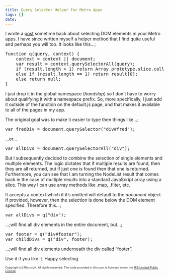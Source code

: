 ```yaml
---
title: Query Selector Helper for Metro Apps
tags: []
date: 
---
```


I wrote a [post](/selectingelements) sometime back  about selecting DOM elements in your Metro apps. I have since written myself a helper method that I find quite useful and perhaps you will too. It looks like this...;

<pre class="brush: javascript; toolbar: false">
function q(query, context) {
    context = context || document;
    var result = context.querySelectorAll(query);
    if (result.length > 1) return Array.prototype.slice.call(result);
    else if (result.length == 1) return result[0];
    else return null;
}</pre>

I just drop it in the global namespace (*handslap*) so I don&rsquo;t have to worry about qualifying it with a namespace prefix. So, more specifically, I just add it outside of the function on the default.js page, and that makes it available to all of the pages in my app.

The original goal was to make it easier to type then things like...;

<pre class="brush: javascript; toolbar: false">
var fredDiv = document.querySelector("div#fred");</pre>

...or...

<pre class="brush: javascript; toolbar: false">
var allDivs = document.querySelectorAll("div");</pre>

But I subsequently decided to combine the selection of single elements and multiple elements. The logic dictates that if multiple results are found, then they are all returned, but if just one is found then that one is returned. Furthermore, you can see that I am turning the NodeList result that comes back in the case of multiple results into a standard JavaScript array using a slice. This way I can use array methods like .map, .filter, etc.

It accepts a context which if it&rsquo;s omitted will default to the _document_ object. If provided, however, then the selection is done below the DOM element specified. Therefore this...;

<pre class="brush: javascript; toolbar: false">
var allDivs = q("div");</pre>

...;will find all div elements in the entire document, but...;

<pre class="brush: javascript; toolbar: false">
var footer = q("div#footer");
var childDivs = q("div", footer);</pre>

...;will find all div elements underneath the div called &ldquo;footer&rdquo;.

Use it if you like it. Happy selecting.

<span style="font-size: xx-small;">Copyright (c) Microsoft. All rights reserved. The code provided in this post is licensed under the </span>[<span style="font-size: xx-small;">MS-Limited Public License</span>](http://msdn.microsoft.com/en-us/cc300389.aspx#P)